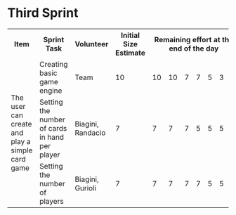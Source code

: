 # Third Sprint

<table>
<th>Item</th><th>Sprint Task</th><th>Volunteer</th><th>Initial Size Estimate</th><th colspan="7">Remaining effort at the end of the day</th>
<tr><td rowspan="3">The user can create and play a simple card game</td><td>Creating basic game engine</td><td>Team</td><td>10</td><td>10</td><td>10</td><td>7</td><td>7</td><td>5</td><td>3</td><td>0</td></tr>
<tr><td>Setting the number of cards in hand per player</td><td>Biagini, Randacio</td><td>7</td><td>7</td><td>7</td><td>7</td><td>5</td><td>5</td><td>5</td><td>5</td></tr>
<tr><td>Setting the number of players</td><td>Biagini, Gurioli</td><td>7</td><td>7</td><td>7</td><td>7</td><td>7</td><td>5</td><td>5</td><td>5</td></tr>
</table>
